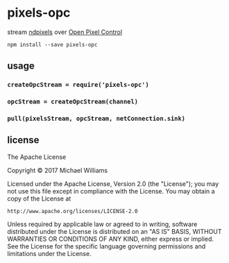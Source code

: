 # pixels-opc

stream [ndpixels](https://github.com/livejs/ndpixels) over [Open Pixel Control](http://openpixelcontrol.org)

```shell
npm install --save pixels-opc
```

## usage

### `createOpcStream = require('pixels-opc')`

### `opcStream = createOpcStream(channel)`

### `pull(pixelsStream, opcStream, netConnection.sink)`

## license

The Apache License

Copyright &copy; 2017 Michael Williams

Licensed under the Apache License, Version 2.0 (the "License");
you may not use this file except in compliance with the License.
You may obtain a copy of the License at

    http://www.apache.org/licenses/LICENSE-2.0

Unless required by applicable law or agreed to in writing, software
distributed under the License is distributed on an "AS IS" BASIS,
WITHOUT WARRANTIES OR CONDITIONS OF ANY KIND, either express or implied.
See the License for the specific language governing permissions and
limitations under the License.

